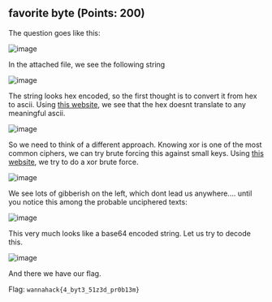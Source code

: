 ## favorite byte (Points: 200)

The question goes like this:

![image](https://user-images.githubusercontent.com/98008131/164910279-c667af85-2dc9-4344-a41b-096973ba1b78.png)

In the attached file, we see the following string

![image](https://user-images.githubusercontent.com/98008131/164910319-25e02d51-b0bc-4729-b3c5-201118e4eca2.png)

The string looks hex encoded, so the first thought is to convert it from hex to ascii. Using [this website](https://www.rapidtables.com/convert/number/hex-to-ascii.html), we see that the hex doesnt translate to any meaningful ascii.

![image](https://user-images.githubusercontent.com/98008131/164910392-a2c338cd-ed51-4e5b-87fa-e52a46ae05a2.png)

So we need to think of a different approach. Knowing xor is one of the most common ciphers, we can try brute forcing this against small keys. Using [this website](https://www.dcode.fr/xor-cipher), we try to do a xor brute force.

![image](https://user-images.githubusercontent.com/98008131/164910640-44089bf9-f34a-4cb0-86b6-4c0f568ddf31.png)

We see lots of gibberish on the left, which dont lead us anywhere.... until you notice this among the probable unciphered texts:

![image](https://user-images.githubusercontent.com/98008131/164910695-3162bb1e-010e-434e-a685-20902cc8b4bf.png)

This very much looks like a base64 encoded string. Let us try to decode this.

![image](https://user-images.githubusercontent.com/98008131/164910721-b620da2f-7c2b-4c80-9f79-72e7a41a4b60.png)

And there we have our flag.

Flag: `wannahack{4_byt3_51z3d_pr0b13m}`
